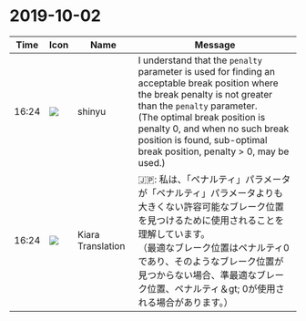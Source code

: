 # 2019-10-02

|Time|Icon|Name|Message|
|---|---|---|---|
|16:24|![](https://avatars.slack-edge.com/2018-04-27/354445776386_e258f5ed5ba887b08668_72.jpg)|shinyu|I understand that the `penalty` parameter is used for finding an acceptable break position where the break penalty is not greater than the `penalty` parameter.<br>(The optimal break position is penalty 0, and when no such break position is found, sub-optimal break position, penalty &gt; 0, may be used.)|
|16:24|![](https://avatars.slack-edge.com/2019-08-21/732685848020_f3f20736795184660348_72.png)|Kiara Translation|🇯🇵: 私は、「ペナルティ」パラメータが「ペナルティ」パラメータよりも大きくない許容可能なブレーク位置を見つけるために使用されることを理解しています。<br>（最適なブレーク位置はペナルティ0であり、そのようなブレーク位置が見つからない場合、準最適なブレーク位置、ペナルティ＆gt; 0が使用される場合があります。）|
